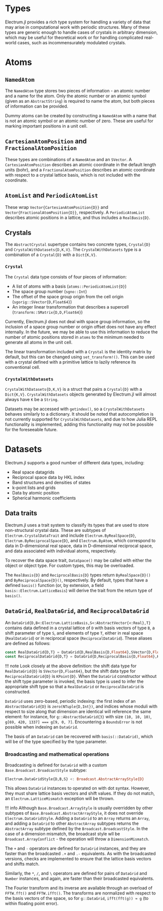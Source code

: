 # Types

Electrum.jl provides a rich type system for handling a variety of data that may arise in 
computational work with periodic structures. Many of these types are generic enough to handle cases
of crystals in arbitrary dimension, which may be useful for theoretical work or for handling
complicated real-world cases, such as incommensurately modulated crystals.

# Atoms

## `NamedAtom`

The `NamedAtom` type stores two pieces of information - an atomic number and a name for the atom.
Only the atomic number or an atomic symbol (given as an `AbstractString`) is required to name the
atom, but both pieces of information can be provided.

Dummy atoms can be created by constructing a `NamedAtom` with a name that is not an atomic symbol
or an atomic number of zero. These are useful for marking important positions in a unit cell.

## `CartesianAtomPosition` and `FractionalAtomPosition`

These types are combinations of a `NamedAtom` and an `SVector`. A `CartesianAtomPosition` describes
an atomic coordinate in the default length units (bohr), and a `FractionalAtomPosition` describes
an atomic coordinate with respect to a crystal lattice basis, which is not included with the
coordinate.

## `AtomList` and `PeriodicAtomList`

These wrap `Vector{CartesianAtomPosition{D}}` and `Vector{FractionalAtomPosition{D}}`, respectively.
A `PeriodicAtomList` describes atomic positions in a lattice, and thus includes a `RealBasis{D}`. 

## Crystals

The `AbstractCrystal` supertype contains two concrete types, `Crystal{D}` and 
`CrystalWithDatasets{D,K,V}`. The `CrystalWithDatasets` type is a combination of a `Crystal{D}`
with a `Dict{K,V}`. 

### `Crystal`

The `Crystal` data type consists of four pieces of information:
  * A list of atoms with a basis (`atoms::PeriodicAtomList{D}`)
  * The space group number (`sgno::Int`)
  * The offset of the space group origin from the cell origin (`sgorig::SVector{D,Float64}`)
  * An integer linear transformation that describes a supercell (`transform::SMatrix{D,D,Float64}`)

Currently, Electrum.jl does not deal with space group information, so the inclusion of a space
group number or origin offset does not have any effect internally. In the future, we may be able to
use this information to reduce the number of atomic positions stored in `atoms` to the minimum
needed to generate all atoms in the unit cell.

The linear transformation included with a `Crystal` is the identity matrix by default, but this can
be changed using `set_transform!()`. This can be used with a crystal defined with a primitive
lattice to lazily reference its conventional cell. 

### `CrystalWithDatasets`

`CrystalWithDatasets{D,K,V}` is a struct that pairs a `Crystal{D}` with a `Dict{K,V}`.
`CrystalWithDatasets` objects generated by Electrum.jl will almost always have `K` be a `String`.

Datasets may be accessed with `getindex()`, so a `CrystalWithDatasets` behaves similarly to a 
dictionary. It should be noted that autocompletion is not currently supported for
`CrystalWithDatasets`, and due to how Julia REPL functionality is implemented, adding this
functionality may not be possible for the foreseeable future.

# Datasets

Electrum.jl supports a good number of different data types, including:
  * Real space datagrids
  * Reciprocal space data by HKL index
  * Band structures and densities of states
  * k-point lists and grids
  * Data by atomic position
  * Spherical harmonic coefficients

## Data traits

Electrum.jl uses a trait system to classify its types that are used to store non-structural crystal
data. These are subtypes of `Electrum.CrystalDataTrait` and include `Electrum.ByRealSpace{D}`,
`Electrum.ByReciprocalSpace{D}`, and `Electrum.ByAtom`, which correspond to data in D-dimensional
real space, data in D-dimensional reciprocal space, and data associated with individual atoms,
respectively.

To recover the data space trait, `DataSpace()` may be called with either the object or object type.
For custom types, this may be overloaded.

The `RealBasis{D}` and `ReciprocalBasis{D}` types return `ByRealSpace{D}()` and
`ByReciprocalSpace{D}()`, respectively. By default, types that have a defined `basis()` function
(or, by extension, a field `basis::Electrum.LatticeBasis`) will derive the trait from the return
type of `basis()`.

## `DataGrid`, `RealDataGrid`, and `ReciprocalDataGrid`

An `DataGrid{D,B<:Electrum.LatticeBasis,S<:AbstractVector{<:Real},T}` contains data defined in a
crystal lattice of `D` with basis vectors of type `B`, a shift parameter of type `S`, and elements
of type `T`, either in real space (`RealDataGrid`) or in reciprocal space (`ReciprocalDataGrid`).
These aliases are defined as follows:

```julia
const RealDataGrid{D,T} = DataGrid{D,RealBasis{D,Float64},SVector{D,Float64},T}
const ReciprocalDataGrid{D,T} = DataGrid{D,ReciprocalBasis{D,Float64},KPoint{D},T}
```
!!! note
    Look closely at the above definition: the shift data type for `RealDataGrid{D}` is
    `SVector{D,Float64}`, but the shift data type for `ReciprocalDataGrid{D}` is `KPoint{D}`. When
    the `DataGrid` constructor without the shift type parameter is invoked, the basis type is used
    to infer the appropriate shift type so that a `RealDataGrid` or `ReciprocalDataGrid` is
    constructed.

`DataGrid` uses zero-based, periodic indexing: the first index of an `AbstractDataGrid{D}` is
`zero(NTuple{D,Int})`, and indices whose moduli with respect to size along that dimension are
identical will reference the same element: for instance, for `g::AbstractDataGrid{3}` with size
`(10, 10, 10)`, `g[69, 420, 1337] === g[9, 0, 7]`. Encountering a `BoundsError` is not possible
when indexing an `DataGrid`.

The basis of an `DataGrid` can be recovered with `basis(::DataGrid)`, which will be of the type
specified by the type parameter. 

### Broadcasting and mathematical operations

Broadcasting is defined for `DataGrid` with a custom `Base.Broadcast.BroadcastStyle` subtype:
```julia
Electrum.DataGridStyle{D,B,S} <: Broadcast.AbstractArrayStyle{D}
```
This allows `DataGrid` instances to operated on with dot syntax. However, they must share lattice
basis vectors and shift values. If they do not match, an `Electrum.LatticeMismatch` exception will
be thrown.

!!! info
    Although `Base.Broadcast.ArrayStyle` is usually overridden by other subtypes of 
    `Base.Broadcast.AbstractArrayStyle`, it does not override `Electrum.DataGridStyle`. Adding a
    `DataGrid` to an `Array` returns an `Array`, and adding a `DataGrid` to other `AbstractArray`
    subtypes returns the `AbstractArray` subtype defined by the `Broadcast.BroadcastStyle`. In the 
    case of a dimension mismatch, the broadcast style wll be `Broadcast.ArrayConflict` - the
    operation will throw a `DimensionMismatch`.

The `+` and `-` operators are defined for `DataGrid` instances, and they are faster than the
broadcasted `.+` and `.-` equivalents. As with the broadcasted versions, checks are implemented to
ensure that the lattice basis vectors and shifts match.

Similarly, the `*`, `/`, and `\` operators are defined for pairs of `DataGrid` and `Number`
instances, and again, are faster than their broadcasted equivalents.

The Fourier transform and its inverse are available through an overload of `FFTW.fft()` and
`FFTW.ifft()`. The transforms are normalized with respect to the basis vectors of the space, so
for `g::DataGrid`, `ifft(fft(g)) ≈ g` (to within floating point error).
